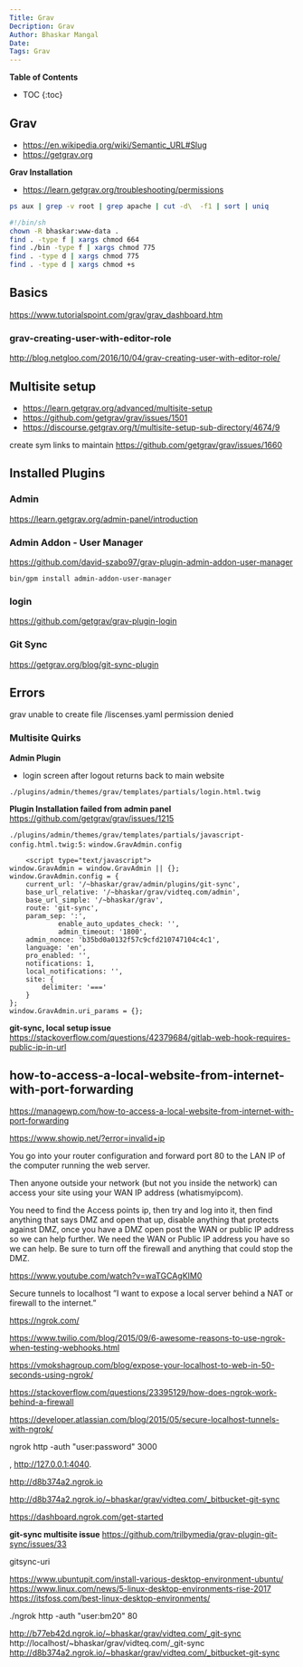 ```yaml
---
Title: Grav
Decription: Grav
Author: Bhaskar Mangal
Date: 
Tags: Grav
---
```


**Table of Contents**
* TOC
{:toc}


## Grav
* https://en.wikipedia.org/wiki/Semantic_URL#Slug
* https://getgrav.org


**Grav Installation**
* https://learn.getgrav.org/troubleshooting/permissions

```bash
ps aux | grep -v root | grep apache | cut -d\  -f1 | sort | uniq

#!/bin/sh
chown -R bhaskar:www-data .
find . -type f | xargs chmod 664
find ./bin -type f | xargs chmod 775
find . -type d | xargs chmod 775
find . -type d | xargs chmod +s
```

## Basics
https://www.tutorialspoint.com/grav/grav_dashboard.htm

### grav-creating-user-with-editor-role
http://blog.netgloo.com/2016/10/04/grav-creating-user-with-editor-role/

## Multisite setup
* https://learn.getgrav.org/advanced/multisite-setup
* https://github.com/getgrav/grav/issues/1501
* https://discourse.getgrav.org/t/multisite-setup-sub-directory/4674/9

 create sym links to maintain
 https://github.com/getgrav/grav/issues/1660

## Installed Plugins
### Admin
https://learn.getgrav.org/admin-panel/introduction

### Admin Addon - User Manager
https://github.com/david-szabo97/grav-plugin-admin-addon-user-manager
```
bin/gpm install admin-addon-user-manager
```

### login
https://github.com/getgrav/grav-plugin-login


### Git Sync
https://getgrav.org/blog/git-sync-plugin


## Errors
grav unable to create file /liscenses.yaml permission denied

### Multisite Quirks
**Admin Plugin**
- login screen after logout returns back to main website

`./plugins/admin/themes/grav/templates/partials/login.html.twig`

**Plugin Installation failed from admin panel**
https://github.com/getgrav/grav/issues/1215

`./plugins/admin/themes/grav/templates/partials/javascript-config.html.twig:5:`
`window.GravAdmin.config`


        <script type="text/javascript">
    window.GravAdmin = window.GravAdmin || {};
    window.GravAdmin.config = {
        current_url: '/~bhaskar/grav/admin/plugins/git-sync',
        base_url_relative: '/~bhaskar/grav/vidteq.com/admin',
        base_url_simple: '/~bhaskar/grav',
        route: 'git-sync',
        param_sep: ':',
                enable_auto_updates_check: '',
                admin_timeout: '1800',
        admin_nonce: 'b35bd0a0132f57c9cfd210747104c4c1',
        language: 'en',
        pro_enabled: '',
        notifications: 1,
        local_notifications: '',
        site: {
            delimiter: '==='
        }
    };
    window.GravAdmin.uri_params = {};

**git-sync, local setup issue**
https://stackoverflow.com/questions/42379684/gitlab-web-hook-requires-public-ip-in-url


## how-to-access-a-local-website-from-internet-with-port-forwarding

https://managewp.com/how-to-access-a-local-website-from-internet-with-port-forwarding

https://www.showip.net/?error=invalid+ip

You go into your router configuration and forward port 80 to the LAN IP of the computer running the web server.

Then anyone outside your network (but not you inside the network) can access your site using your WAN IP address (whatismyipcom).

You need to find the Access points ip, then try and log into it, then find anything that says DMZ and open that up, disable anything that protects against DMZ, once you have a DMZ open post the WAN or public IP address so we can help further. We need the WAN or Public IP address you have so we can help. Be sure to turn off the firewall and anything that could stop the DMZ.

https://www.youtube.com/watch?v=waTGCAgKIM0

Secure tunnels to localhost
”I want to expose a local server behind a NAT or firewall to the internet.”

https://ngrok.com/

https://www.twilio.com/blog/2015/09/6-awesome-reasons-to-use-ngrok-when-testing-webhooks.html

https://vmokshagroup.com/blog/expose-your-localhost-to-web-in-50-seconds-using-ngrok/


https://stackoverflow.com/questions/23395129/how-does-ngrok-work-behind-a-firewall

https://developer.atlassian.com/blog/2015/05/secure-localhost-tunnels-with-ngrok/

ngrok http -auth "user:password" 3000


, http://127.0.0.1:4040. 

http://d8b374a2.ngrok.io 

http://d8b374a2.ngrok.io/~bhaskar/grav/vidteq.com/_bitbucket-git-sync

https://dashboard.ngrok.com/get-started

**git-sync multisite issue**
https://github.com/trilbymedia/grav-plugin-git-sync/issues/33

gitsync-uri

https://www.ubuntupit.com/install-various-desktop-environment-ubuntu/
https://www.linux.com/news/5-linux-desktop-environments-rise-2017
https://itsfoss.com/best-linux-desktop-environments/

./ngrok http -auth "user:bm20" 80



http://b77eb42d.ngrok.io/~bhaskar/grav/vidteq.com/_git-sync
http://localhost/~bhaskar/grav/vidteq.com/_git-sync
http://d8b374a2.ngrok.io/~bhaskar/grav/vidteq.com/_bitbucket-git-sync
